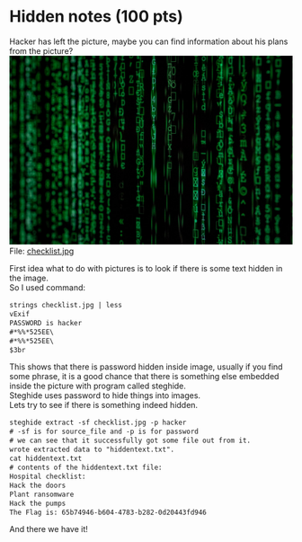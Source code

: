 # Hidden notes (100 pts)

Hacker has left the picture, maybe you can find information about his plans from the picture?
![hacker_picture](files/checklist.jpg)
File: [checklist.jpg](files/checklist.jpg)

First idea what to do with pictures is to look if there is some text hidden in the image.  
So I used command:
```
strings checklist.jpg | less
vExif
PASSWORD is hacker
#*%%*525EE\
#*%%*525EE\
$3br
```

This shows that there is password hidden inside image, usually if you find some phrase, it is a good chance that there is something else embedded inside the picture with program called steghide.  
Steghide uses password to hide things into images.  
Lets try to see if there is something indeed hidden.
```
steghide extract -sf checklist.jpg -p hacker
# -sf is for source_file and -p is for password
# we can see that it successfully got some file out from it.
wrote extracted data to "hiddentext.txt".
cat hiddentext.txt
# contents of the hiddentext.txt file:
Hospital checklist:
Hack the doors
Plant ransomware
Hack the pumps
The Flag is: 65b74946-b604-4783-b282-0d20443fd946
```

And there we have it!